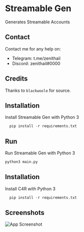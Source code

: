 
# Streamable Gen

Generates Streamable Accounts

## Contact

Contact me for any help on:
 - Telegram: t.me/zenithail
 - Discord: zenithail#0000

## Credits
Thanks to `blackwoole` for source.

## Installation

Install Streamable Gen with Python 3

```py
  pip install -r requirements.txt
```
    

## Run

Run Streamable Gen with Python 3

```py
python3 main.py
```
## Installation

Install C4R with Python 3

```py
  pip install -r requirements.txt
```
    
## Screenshots

![App Screenshot](https://cdn.discordapp.com/attachments/1207282213456977921/1210682012172685352/Screenshot_20240223_211747.jpg?ex=65eb727d&is=65d8fd7d&hm=d038aa71a3054f48c75d8deda5b88217793f8766ee0214c8836ad989cf6c9e2a&)

